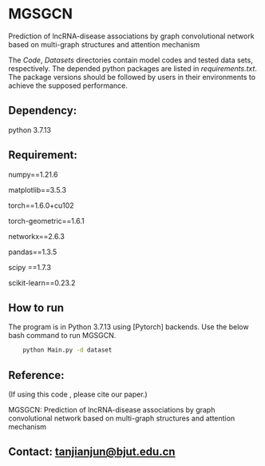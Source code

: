 # MGSGCN
Prediction of lncRNA-disease associations by graph convolutional network based on multi-graph structures and attention mechanism

The _Code_, _Datasets_ directories contain model codes and tested data sets, respectively. 
The depended python packages are listed in _requirements.txt_. The package versions should be followed by users in their environments to achieve the supposed performance.

## Dependency:

python 3.7.13

## Requirement:

numpy==1.21.6    

matplotlib==3.5.3    

torch==1.6.0+cu102    

torch-geometric==1.6.1   

networkx==2.6.3    

pandas==1.3.5    

scipy ==1.7.3    

scikit-learn==0.23.2

## How to run

The program is in Python 3.7.13 using [Pytorch] backends. Use the below bash command to run MGSGCN.

```bash
    python Main.py -d dataset
```

## Reference:

(If using this code , please cite our paper.)    

MGSGCN: Prediction of lncRNA-disease associations by graph convolutional network based on multi-graph structures and attention mechanism

## Contact: tanjianjun@bjut.edu.cn
